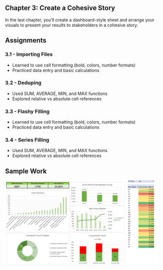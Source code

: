 ## Chapter 3: Create a Cohesive Story
In the last chapter, you’ll create a dashboard-style sheet and arrange your visuals to present your results to stakeholders in a cohesive story.

## Assignments
### 3.1 - Importing Files
- Learned to use cell formatting (bold, colors, number formats)
- Practiced data entry and basic calculations

### 3.2 - Deduping
- Used SUM, AVERAGE, MIN, and MAX functions
- Explored relative vs absolute cell references

### 3.3 - Flashy Filling
- Learned to use cell formatting (bold, colors, number formats)
- Practiced data entry and basic calculations

### 3.4 - Series Filling
- Used SUM, AVERAGE, MIN, and MAX functions
- Explored relative vs absolute cell references

## Sample Work
![Formatting Example](https://github.com/haileyrthomas01/datacamp-excel-fundamentals/blob/main/case-study/screenshots/casestudydash.png)
